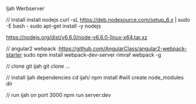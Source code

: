 Ijah Werbserver

// install install nodejs
curl -sL https://deb.nodesource.com/setup_6.x | sudo -E bash -
sudo apt-get install -y nodejs

https://nodejs.org/dist/v6.6.0/node-v6.6.0-linux-x64.tar.xz

// angular2 webpack :https://github.com/AngularClass/angular2-webpack-starter
sudo npm install webpack-dev-server rimraf webpack -g

// clone git ijah
git clone ...

// install ijah dependencies
cd ijah/
npm install #will create node_modules dir

// run ijah on port 3000
npm run server:dev
